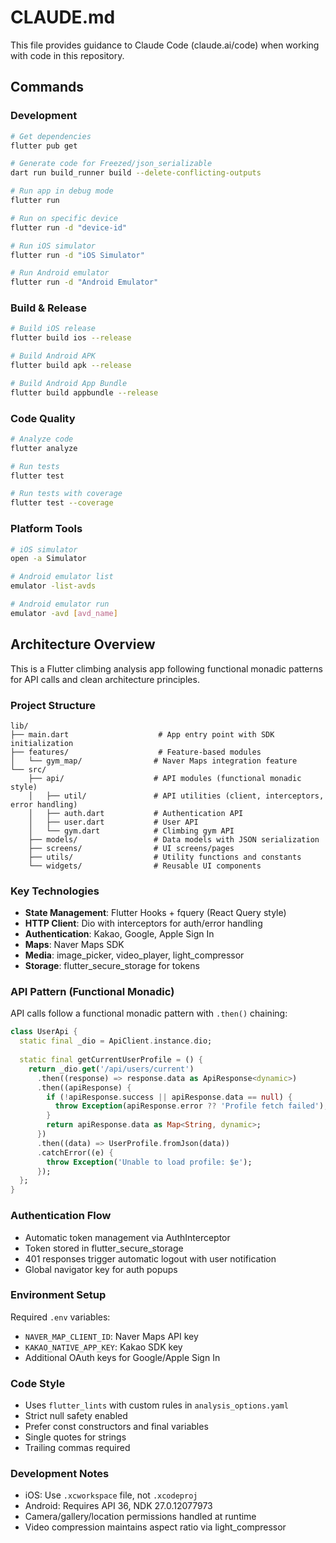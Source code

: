 # CLAUDE.md

This file provides guidance to Claude Code (claude.ai/code) when working with code in this repository.

## Commands

### Development
```bash
# Get dependencies
flutter pub get

# Generate code for Freezed/json_serializable
dart run build_runner build --delete-conflicting-outputs

# Run app in debug mode
flutter run

# Run on specific device
flutter run -d "device-id"

# Run iOS simulator
flutter run -d "iOS Simulator"

# Run Android emulator  
flutter run -d "Android Emulator"
```

### Build & Release
```bash
# Build iOS release
flutter build ios --release

# Build Android APK
flutter build apk --release

# Build Android App Bundle
flutter build appbundle --release
```

### Code Quality
```bash
# Analyze code
flutter analyze

# Run tests
flutter test

# Run tests with coverage
flutter test --coverage
```

### Platform Tools
```bash
# iOS simulator
open -a Simulator

# Android emulator list
emulator -list-avds

# Android emulator run
emulator -avd [avd_name]
```

## Architecture Overview

This is a Flutter climbing analysis app following functional monadic patterns for API calls and clean architecture principles.

### Project Structure
```
lib/
├── main.dart                    # App entry point with SDK initialization
├── features/                    # Feature-based modules
│   └── gym_map/                # Naver Maps integration feature
└── src/
    ├── api/                    # API modules (functional monadic style)
    │   ├── util/               # API utilities (client, interceptors, error handling)
    │   ├── auth.dart           # Authentication API
    │   ├── user.dart           # User API
    │   └── gym.dart            # Climbing gym API
    ├── models/                 # Data models with JSON serialization
    ├── screens/                # UI screens/pages
    ├── utils/                  # Utility functions and constants
    └── widgets/                # Reusable UI components
```

### Key Technologies
- **State Management**: Flutter Hooks + fquery (React Query style)
- **HTTP Client**: Dio with interceptors for auth/error handling
- **Authentication**: Kakao, Google, Apple Sign In
- **Maps**: Naver Maps SDK
- **Media**: image_picker, video_player, light_compressor
- **Storage**: flutter_secure_storage for tokens

### API Pattern (Functional Monadic)
API calls follow a functional monadic pattern with `.then()` chaining:

```dart
class UserApi {
  static final _dio = ApiClient.instance.dio;
  
  static final getCurrentUserProfile = () {
    return _dio.get('/api/users/current')
      .then((response) => response.data as ApiResponse<dynamic>)
      .then((apiResponse) {
        if (!apiResponse.success || apiResponse.data == null) {
          throw Exception(apiResponse.error ?? 'Profile fetch failed');
        }
        return apiResponse.data as Map<String, dynamic>;
      })
      .then((data) => UserProfile.fromJson(data))
      .catchError((e) {
        throw Exception('Unable to load profile: $e');
      });
  };
}
```

### Authentication Flow
- Automatic token management via AuthInterceptor
- Token stored in flutter_secure_storage
- 401 responses trigger automatic logout with user notification
- Global navigator key for auth popups

### Environment Setup
Required `.env` variables:
- `NAVER_MAP_CLIENT_ID`: Naver Maps API key
- `KAKAO_NATIVE_APP_KEY`: Kakao SDK key
- Additional OAuth keys for Google/Apple Sign In

### Code Style
- Uses `flutter_lints` with custom rules in `analysis_options.yaml`
- Strict null safety enabled
- Prefer const constructors and final variables
- Single quotes for strings
- Trailing commas required

### Development Notes
- iOS: Use `.xcworkspace` file, not `.xcodeproj`
- Android: Requires API 36, NDK 27.0.12077973
- Camera/gallery/location permissions handled at runtime
- Video compression maintains aspect ratio via light_compressor